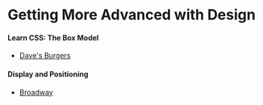 # Getting More Advanced with Design
#### Learn CSS: The Box Model
* [Dave's Burgers](https://raw.githack.com/ailobe/Codecademy-Pro/master/5-Getting-More-Advanced-with-Design/The-Box-Model-Daves-Burgers/index.html)
#### Display and Positioning
* [Broadway](https://raw.githack.com/ailobe/Codecademy-Pro/master/5-Getting-More-Advanced-with-Design/Broadway/index.html)

